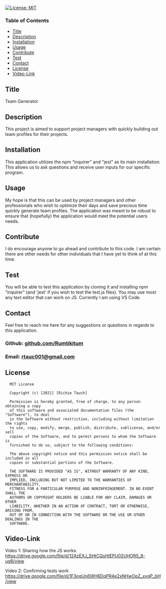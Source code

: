 [![License: MIT](https://img.shields.io/badge/License-MIT-yellow.svg)](https://opensource.org/licenses/MIT)

### Table of Contents
- [Title](#Title)
- [Description](#description)
- [Installation](#installation)
- [Usage](#usage)
- [Contribute](#contribute)
- [Test](#test)
- [Contact](#contact)
- [License](#license)
- [Video-Link](#video-link)

## Title

Team Generator

## Description

This project is aimed to support project managers with quickly building out team profiles for their projects.

## Installation

This application utilizes the npm “inquirer” and "jest" as its main installation. This allows us to ask questions and receive user inputs for our specific program.

## Usage

My hope is that this can be used by project managers and other professionals who wish to optimize their days and save precious time quickly generate team profiles. The application was meant to be robust to ensure that (hopefully) the application would meet the potential users needs. 

## Contribute

I do encourage anyone to go ahead and contribute to this code. I am certain there are other needs for other individuals that I have yet to think of at this time.

## Test

You will be able to test this application by cloning it and installing npm “inquirer” (and 'jest' if you wish to test the test.js files). You may use most any text editor that can work on JS. Currently I am using VS Code.

## Contact

Feel free to reach me here for any suggestions or questions in regards to this application.

 ### Github: [github.com/Rumtikitum](https://github.com/Rumtikitum)

 ### Email: [rtauc001@gmail.com](mailto:rtauc001@gmail.com?subject=[GitHub])

## License


      MIT License

      Copyright (c) [2021] [Richie Tauch]
      
      Permission is hereby granted, free of charge, to any person obtaining a copy
      of this software and associated documentation files (the "Software"), to deal
      in the Software without restriction, including without limitation the rights
      to use, copy, modify, merge, publish, distribute, sublicense, and/or sell
      copies of the Software, and to permit persons to whom the Software is
      furnished to do so, subject to the following conditions:
      
      The above copyright notice and this permission notice shall be included in all
      copies or substantial portions of the Software.
      
      THE SOFTWARE IS PROVIDED "AS IS", WITHOUT WARRANTY OF ANY KIND, EXPRESS OR
      IMPLIED, INCLUDING BUT NOT LIMITED TO THE WARRANTIES OF MERCHANTABILITY,
      FITNESS FOR A PARTICULAR PURPOSE AND NONINFRINGEMENT. IN NO EVENT SHALL THE
      AUTHORS OR COPYRIGHT HOLDERS BE LIABLE FOR ANY CLAIM, DAMAGES OR OTHER
      LIABILITY, WHETHER IN AN ACTION OF CONTRACT, TORT OR OTHERWISE, ARISING FROM,
      OUT OF OR IN CONNECTION WITH THE SOFTWARE OR THE USE OR OTHER DEALINGS IN THE
      SOFTWARE.

## Video-Link

Video 1: Sharing how the JS works.
https://drive.google.com/file/d/12AzEXJ_SHtCQsHIEPU02UHOft5_8-ug8/view


Video 2: Confirming tests work
https://drive.google.com/file/d/1F3ogUn6WH6DqPR4e2xNHwOpZ_xvqP_bH/view


